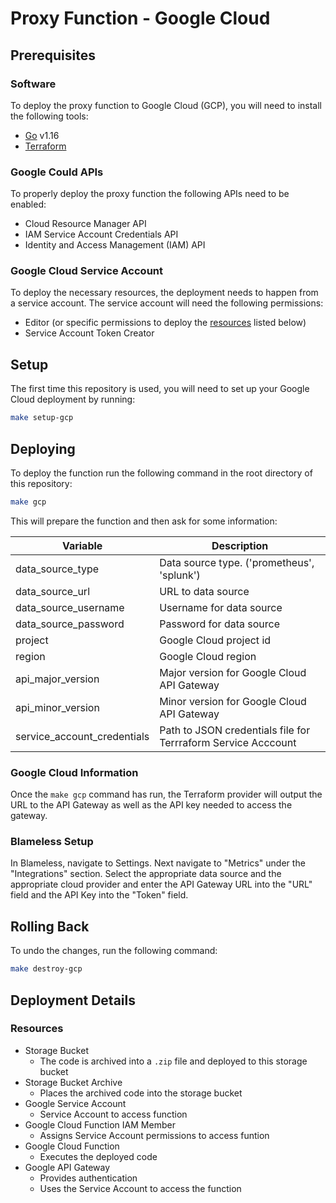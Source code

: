 # Proxy Function - Google Cloud

## Prerequisites

### Software

To deploy the proxy function to Google Cloud (GCP), you will need to install the following tools:
- [Go](https://go.dev/doc/install) v1.16
- [Terraform](https://www.terraform.io/downloads)

### Google Could APIs

To properly deploy the proxy function the following APIs need to be enabled:
- Cloud Resource Manager API
- IAM Service Account Credentials API
- Identity and Access Management (IAM) API

### Google Cloud Service Account

To deploy the necessary resources, the deployment needs to happen from a service account. The service account will need the following permissions:
- Editor (or specific permissions to deploy the [resources](#resources) listed below)
- Service Account Token Creator

## Setup

The first time this repository is used, you will need to set up your Google Cloud deployment by running:

```bash
make setup-gcp
```

## Deploying

To deploy the function run the following command in the root directory of this repository:

```bash
make gcp
```

This will prepare the function and then ask for some information:

| Variable                    | Description                                                   |
|-----------------------------|---------------------------------------------------------------|
| data_source_type            | Data source type. ('prometheus', 'splunk')                    |
| data_source_url             | URL to data source                                            |
| data_source_username        | Username for data source                                      | 
| data_source_password        | Password for data source                                      |
| project                     | Google Cloud project id                                       |
| region                      | Google Cloud region                                           |
| api_major_version           | Major version for Google Cloud API Gateway                    |
| api_minor_version           | Minor version for Google Cloud API Gateway                    |
| service_account_credentials | Path to JSON credentials file for Terrraform Service Acccount |


### Google Cloud Information

Once the `make gcp` command has run, the Terraform provider will output the URL to the API Gateway as well as the API key needed to access the gateway.

### Blameless Setup

In Blameless, navigate to Settings. Next navigate to "Metrics" under the "Integrations" section. Select the appropriate data source and the appropriate cloud provider and enter the API Gateway URL into the "URL" field and the API Key into the "Token" field.

## Rolling Back

To undo the changes, run the following command:

```bash
make destroy-gcp
```

## Deployment Details

### Resources

- Storage Bucket
  - The code is archived into a `.zip` file and deployed to this storage bucket
- Storage Bucket Archive
  - Places the archived code into the storage bucket
- Google Service Account
  - Service Account to access function
- Google Cloud Function IAM Member
  - Assigns Service Account permissions to access funtion
- Google Cloud Function
  - Executes the deployed code
- Google API Gateway
  - Provides authentication
  - Uses the Service Account to access the function